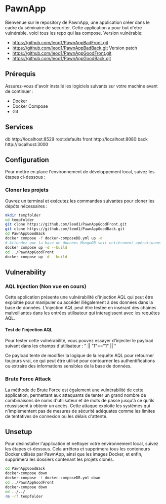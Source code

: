 # PawnApp

Bienvenue sur le repository de PawnApp, une application créer dans le cadre du séminaire de securiter. Cette application a pour but d'etre vulnérable. voici tous les repo qui laa compose.
Version vulnérable:
 - https://github.com/leod1/PawnAppBadFront.git
 - https://github.com/leod1/PawnAppBadBack.git
Version patch
 - https://github.com/leod1/PawnAppGoodFront.git
 - https://github.com/leod1/PawnAppGoodBack.git

## Prérequis

Assurez-vous d'avoir installé les logiciels suivants sur votre machine avant de continuer :

- Docker
- Docker Compose
- Git

## Services

db http://localhost:8529  root:defaults
front http://localhost:8080
back http://localhost:3000

## Configuration

Pour mettre en place l'environnement de développement local, suivez les étapes ci-dessous :

### Cloner les projets

Ouvrez un terminal et exécutez les commandes suivantes pour cloner les dépôts nécessaires :

```bash
mkdir tempfolder
cd tempfolder
git clone https://github.com/leod1/PawnAppGoodFront.git
git clone https://github.com/leod1/PawnAppGoodBack.git
cd PawnAppGoodBack
docker compose -f docker-composeDB.yml up -d
# Attendez que la base de données MongoDB soit entièrement opérationnelle avant de continuer
docker compose up -d --build
cd ../PawnAppGoodFront
docker compose up -d --build
```

## Vulnerability

### AQL Injection (Non vue en cours)

Cette application présente une vulnérabilité d'injection AQL qui peut être exploitée pour manipuler ou accéder illégalement à des données dans la base de données. L'injection AQL peut être testée en insérant des chaînes malveillantes dans les entrées utilisateur qui interagissent avec les requêtes AQL.

#### Test de l'injection AQL

Pour tester cette vulnérabilité, vous pouvez essayer d'injecter le payload suivant dans les champs d'utilisateur : " || "1"=="1" || "

Ce payload tente de modifier la logique de la requête AQL pour retourner toujours vrai, ce qui peut être utilisé pour contourner les authentifications ou extraire des informations sensibles de la base de données.

### Brute Force Attack

La méthode de Brute Force est également une vulnérabilité de cette application, permettant aux attaquants de tenter un grand nombre de combinaisons de noms d'utilisateur et de mots de passe jusqu'à ce qu'ils réussissent à obtenir un accès. Cette attaque exploite les systèmes qui n'implémentent pas de mesures de sécurité adéquates comme les limites de tentatives de connexion ou les délais d'attente.


## Unsetup

Pour désinstaller l'application et nettoyer votre environnement local, suivez les étapes ci-dessous. Cela arrêtera et supprimera tous les conteneurs Docker utilisés par PawnApp, ainsi que les images Docker, et enfin, supprimera les dossiers contenant les projets clonés.
```bash
cd PawnAppGoodBack
docker-compose down
docker-compose -f docker-composeDB.yml down
cd ../PawnAppGoodFront
docker-compose down
cd ../../
rm -rf tempfolder
```